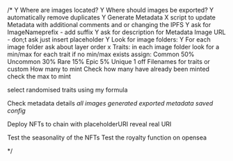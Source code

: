 /*
Y Where are images located?
Y Where should images be exported?
Y    automatically remove duplicates
Y Generate Metadata
X    script to update Metadata with additional comments and or changing the IPFS
Y ask for ImageNameprefix - add suffix
Y ask for description for Metadata
Image URL - don;t ask just insert placeholder
Y Look for image folders:
Y    For each image folder ask about layer order
x Traits:
    in each image folder look for a min/max for each trait
    if no min/max exists assign:
        Common  50%
        Uncommon 30%
        Rare    15%
        Epic    5%
        Unique  1 off
    Filenames for traits or custom
How many to mint
Check how many have already been minted
check the max to mint

select randomised traits using my formula

Check metadata details
*all images generated*
*exported metadata*
*saved config*

Deploy NFTs to chain with placeholderURI
reveal real URI

Test the seasonality of the NFTs
Test the royalty function on opensea

*/